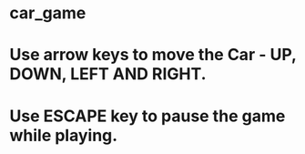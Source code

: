 # car_game
# Use arrow keys to move the Car - UP, DOWN, LEFT AND RIGHT.
# Use ESCAPE key to pause the game while playing.
